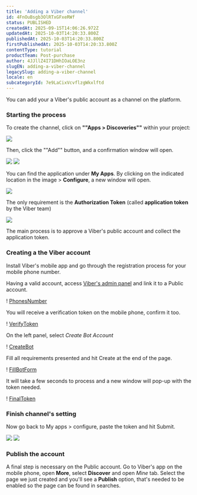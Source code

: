 ```yaml
---
title: 'Adding a Viber channel'
id: 4FnOuBsgb3OlRTxGFxeRWf
status: PUBLISHED
createdAt: 2025-09-15T14:06:26.972Z
updatedAt: 2025-10-03T14:20:33.800Z
publishedAt: 2025-10-03T14:20:33.800Z
firstPublishedAt: 2025-10-03T14:20:33.800Z
contentType: tutorial
productTeam: Post-purchase
author: 4JJllZ4I71DHhIOaLOE3nz
slugEN: adding-a-viber-channel
legacySlug: adding-a-viber-channel
locale: en
subcategoryId: 7e9LaCixVcvflzgWkxlftd
---
```


You can add your a Viber's public account as a channel on the platform.

### Starting the process

To create the channel, click on **""Apps > Discoveries""** within your project:

![](https://raw.githubusercontent.com/vtexdocs/help-center-content/refs/heads/main/docs/en/tutorials/weni-by-vtex/integrations/adding-a-viber-channel_1.png)

Then, click the ""Add"" button, and a confirmation window will open.

![](https://raw.githubusercontent.com/vtexdocs/help-center-content/refs/heads/main/docs/en/tutorials/weni-by-vtex/integrations/adding-a-viber-channel_2.png) ![](https://raw.githubusercontent.com/vtexdocs/help-center-content/refs/heads/main/docs/en/tutorials/weni-by-vtex/integrations/adding-a-viber-channel_3.png)

You can find the application under **My Apps**. By clicking on the indicated location in the image > **Configure**, a new window will open.

![](https://raw.githubusercontent.com/vtexdocs/help-center-content/refs/heads/main/docs/en/tutorials/weni-by-vtex/integrations/adding-a-viber-channel_4.png)

The only requirement is the **Authorization Token** (called **application token** by the Viber team)

![](https://raw.githubusercontent.com/vtexdocs/help-center-content/refs/heads/main/docs/en/tutorials/weni-by-vtex/integrations/adding-a-viber-channel_5.png)

The main process is to approve a Viber's public account and collect the application token.

### Creating a the Viber account

Install Viber's mobile app and go through the registration process for your mobile phone number.

Having a valid account, access [Viber's admin panel](https://partners.viber.com/login) and link it to a Public account.

 ! [PhonesNumber](https://github.com/Ilhasoft/rapidpro-docs/raw/master/img/channel/Viber_adminPanel.png) 

 You will receive a verification token on the mobile phone, confirm it too.

 ! [VerifyToken](https://github.com/Ilhasoft/rapidpro-docs/raw/master/img/channel/Viber_verifyCode.png) 

 On the left panel, select *Create Bot Account*

 ! [CreateBot](https://github.com/Ilhasoft/rapidpro-docs/raw/master/img/channel/Viber_CreateBot.png) 

 Fill all requirements presented and hit Create at the end of the page.

 ! [FillBotForm](https://github.com/Ilhasoft/rapidpro-docs/raw/master/img/channel/Viber_GeneratingToken.png)

 It will take a few seconds to process and a new window will pop\-up with the token needed.

 ! [FinalToken](https://github.com/Ilhasoft/rapidpro-docs/raw/master/img/channel/Viber_FinalToken.png)

 ### Finish channel's setting

Now go back to My apps > configure, paste the token and hit Submit.

![](https://raw.githubusercontent.com/vtexdocs/help-center-content/refs/heads/main/docs/en/tutorials/weni-by-vtex/integrations/adding-a-viber-channel_6.png) ![](https://raw.githubusercontent.com/vtexdocs/help-center-content/refs/heads/main/docs/en/tutorials/weni-by-vtex/integrations/adding-a-viber-channel_7.png) 

### Publish the account

A final step is necessary on the Public account. Go to Viber's app on the mobile phone, open **More**, select **Discover** and open *Mine* tab. Select the page we just created and you'll see a **Publish** option, that's needed to be enabled so the page can be found in searches.
